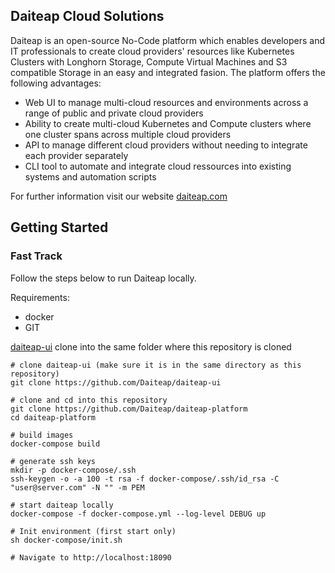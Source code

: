 ## Daiteap Cloud Solutions

Daiteap is an open-source No-Code platform which enables developers and IT professionals to create cloud providers' resources like Kubernetes Clusters with Longhorn Storage, Compute Virtual Machines and S3 compatible Storage in an easy and integrated fasion. The platform offers the following advantages:

- Web UI to manage multi-cloud resources and environments across a range of public and private cloud providers
- Ability to create multi-cloud Kubernetes and Compute clusters where one cluster spans across multiple cloud providers
- API to manage different cloud providers without needing to integrate each provider separately
- CLI tool to automate and integrate cloud ressources into existing systems and automation scripts

For further information visit our website [daiteap.com](https://www.daiteap.com/)


## Getting Started ##

### Fast Track ###

Follow the steps below to run Daiteap locally. 

Requirements:
- docker 
- GIT


[daiteap-ui](https://github.com/Daiteap/diteap-ui) clone into the same folder where this repository is cloned

```shell
# clone daiteap-ui (make sure it is in the same directory as this repository)
git clone https://github.com/Daiteap/daiteap-ui

# clone and cd into this repository
git clone https://github.com/Daiteap/daiteap-platform
cd daiteap-platform

# build images
docker-compose build

# generate ssh keys
mkdir -p docker-compose/.ssh
ssh-keygen -o -a 100 -t rsa -f docker-compose/.ssh/id_rsa -C "user@server.com" -N "" -m PEM

# start daiteap locally
docker-compose -f docker-compose.yml --log-level DEBUG up

# Init environment (first start only)
sh docker-compose/init.sh

# Navigate to http://localhost:18090


